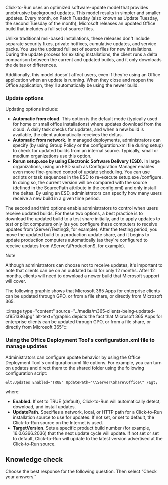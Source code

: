 Click-to-Run uses an optimized software-update model that provides unobtrusive background updates. This model results in simpler and smaller updates. Every month, on Patch Tuesday (also known as Update Tuesday, the second Tuesday of the month), Microsoft releases an updated Office build that includes a full set of source files.

Unlike traditional msi-based installations, these releases don't include separate security fixes, private hotfixes, cumulative updates, and service packs. You use the updated full set of source files for new installations. During the update process for existing installations, the client runs a delta comparison between the current and updated builds, and it only downloads the deltas or differences.

Additionally, this model doesn't affect users, even if they're using an Office application when an update is running. When they close and reopen the Office application, they'll automatically be using the newer build.

### Update options

Updating options include:

 *  **Automatic from cloud.** This option is the default mode (typically used for home or small office installations) where updates download from the cloud. A daily task checks for updates, and when a new build is available, the client automatically receives the deltas.
 *  **Automatic from network.** In managed deployments, administrators can specify (by using Group Policy or the configuration.xml file during setup) to check for updated builds from an internal source. Typically, small or medium organizations use this option.
 *  **Rerun setup.exe by using Electronic Software Delivery (ESD).** In large organizations, using an ESD such as Configuration Manager enables even more fine-grained control of update scheduling. You can use scripts or task sequences in the ESD to re-execute setup.exe /configure. In doing so, the current version will be compared with the source (defined in the SourcePath attribute in the config.xml) and only install the deltas. By using an ESD, administrators can specify how many users receive a new build in a given time period.

The second and third options enable administrators to control when users receive updated builds. For these two options, a best practice is to download the updated build to a test share initially, and to apply updates to test or pilot computers only (as you configure these computers to receive updates from \\Server\\Testing$, for example). After the testing period, you move the updated build to a production update share, and it begins to update production computers automatically (as they're configured to receive updates from \\Server\\Production$, for example).

> [!NOTE]
> Although administrators can choose not to receive updates, it's important to note that clients can be on an outdated build for only 12 months. After 12 months, clients will need to download a newer build that Microsoft support will cover.

The following graphic shows that Microsoft 365 Apps for enterprise clients can be updated through GPO, or from a file share, or directly from Microsoft 365.

:::image type="content" source="../media/m365-clients-being-updated-cf951386.jpg" alt-text="graphic depicts the fact that Microsoft 365 Apps for enterprise clients can be updated through GPO, or from a file share, or directly from Microsoft 365":::


### Using the Office Deployment Tool's configuration.xml file to manage updates

Administrators can configure update behavior by using the Office Deployment Tool's configuration.xml file options. For example, you can turn on updates and direct them to the shared folder using the following configuration script:

```
&lt;Updates Enabled="TRUE" UpdatePath="\\Server\Share\Office\" /&gt;
```

where:

 *  **Enabled.** If set to TRUE (default), Click-to-Run will automatically detect, download, and install updates.
 *  **UpdatePath.** Specifies a network, local, or HTTP path for a Click-to-Run installation source to use for updates. If not set, or set to default, the Click-to-Run source on the Internet is used.
 *  **TargetVersion.** Sets a specific product build number (for example, 16.0.6366.2036) that the next update cycle will update. If not set or set to default, Click-to-Run will update to the latest version advertised at the Click-to-Run source.

## Knowledge check

Choose the best response for the following question. Then select “Check your answers.”